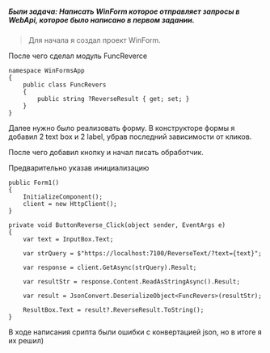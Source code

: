 ##### Были задача: Написать WinForm которое отправляет запросы в WebApi, которое было написано в первом задании.

>Для начала я создал проект WinForm.

После чего сделал модуль FuncReverce


```
namespace WinFormsApp
{
    public class FuncRevers
    {
        public string ?ReverseResult { get; set; }
    }
}

```

Далее нужно было реализовать форму. В конструкторе формы я добавил 2 text box и 2 label, убрав последний зависимости от кликов.

После чего добавил кнопку и начал писать обработчик.

Предварительно указав инициализацию 
```
public Form1()
{
    InitializeComponent();
    client = new HttpClient();
}
```
```
private void ButtonReverse_Click(object sender, EventArgs e)
{
    var text = InputBox.Text;

    var strQuery = $"https://localhost:7100/ReverseText/?text={text}";

    var response = client.GetAsync(strQuery).Result;

    var resultStr = response.Content.ReadAsStringAsync().Result;

    var result = JsonConvert.DeserializeObject<FuncRevers>(resultStr);

    ResultBox.Text = result?.ReverseResult.ToString();
}
```

В ходе написания срипта были ошибки с конвертацией json, но в итоге я их решил)